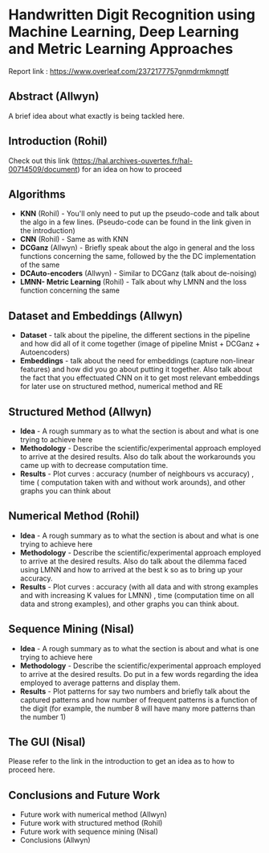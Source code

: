 Handwritten Digit Recognition using Machine Learning, Deep Learning and Metric Learning Approaches 
===============================================================================

Report link : https://www.overleaf.com/2372177757gnmdrmkmngtf

Abstract (Allwyn)
-----------
A brief idea about what exactly is being tackled here.

Introduction (Rohil)
----------------
Check out this link (https://hal.archives-ouvertes.fr/hal-00714509/document) for an idea on how to proceed 

Algorithms 
---------------
* __KNN__ (Rohil) - You'll only need to put up the pseudo-code and talk about the algo in a few lines. (Pseudo-code can be found in the link given in the introduction)
* __CNN__ (Rohil) - Same as with KNN
* __DCGanz__ (Allwyn) - Briefly speak about the algo in general and the loss functions concerning the same, followed by the the DC implementation of the same
* __DCAuto-encoders__ (Allwyn) - Similar to DCGanz (talk about de-noising)
* __LMNN- Metric Learning__ (Rohil) - Talk about why LMNN and the loss function concerning the same

 Dataset and Embeddings (Allwyn)
----------------------------------
* __Dataset__ - talk about the pipeline, the different sections in the pipeline and how did all of it come together (image of pipeline Mnist + DCGanz + Autoencoders)
* __Embeddings__ - talk about the need for embeddings (capture non-linear features) and how did you go about putting it together. Also talk about the fact that you effectuated CNN on it to get most relevant embeddings for later use on structured method, numerical method and RE

Structured Method (Allwyn)
------------------------
* __Idea__  - A rough summary as to what the section is about and what is one trying to achieve here
* __Methodology__ - Describe the scientific/experimental approach employed to arrive at the desired results. Also do talk about the workarounds you came up with to decrease computation time.
* __Results__ - Plot curves  : accuracy (number of neighbours vs accuracy) , time ( computation taken with and without work arounds), and other graphs you can think about

Numerical Method (Rohil)
------------------------
* __Idea__  - A rough summary as to what the section is about and what is one trying to achieve here
* __Methodology__ - Describe the scientific/experimental approach employed to arrive at the desired results. Also do talk about the dilemma faced using LMNN and how to arrived at the best k so as to bring up your accuracy.
* __Results__ - Plot curves  : accuracy (with all data and with strong examples and with increasing K values for LMNN) , time (computation time on all data and strong examples), and other graphs you can think about.
 
Sequence Mining (Nisal)
------------------------
* __Idea__  - A rough summary as to what the section is about and what is one trying to achieve here
* __Methodology__ - Describe the scientific/experimental approach employed to arrive at the desired results. Do put in a few words regarding the idea employed to average patterns and display them.
* __Results__ - Plot patterns for say two numbers and briefly talk about the captured patterns and how number of frequent patterns is a function of the digit (for example, the number 8 will have many more patterns than the number 1)

The GUI (Nisal)
------------------------
Please refer to the link in the introduction to get an idea as to how to proceed here.

Conclusions and Future Work
----------------------------------------
- Future work with numerical method (Allwyn)
- Future work with structured method (Rohil)
- Future work with sequence mining (Nisal)
- Conclusions (Allwyn)
 


